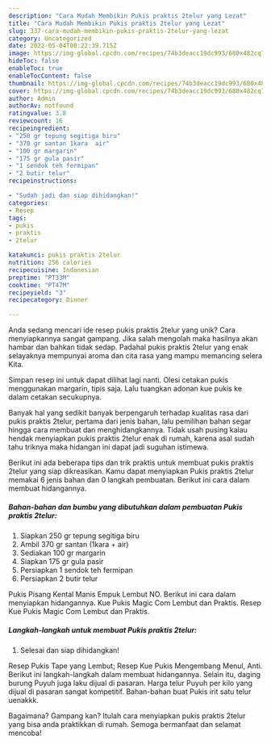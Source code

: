 ```yaml
---
description: "Cara Mudah Membikin Pukis praktis 2telur yang Lezat"
title: "Cara Mudah Membikin Pukis praktis 2telur yang Lezat"
slug: 337-cara-mudah-membikin-pukis-praktis-2telur-yang-lezat
category: Uncategorized
date: 2022-05-04T00:22:39.715Z
image: https://img-global.cpcdn.com/recipes/74b3deacc19dc993/680x482cq70/pukis-praktis-2telur-foto-resep-utama.jpg
hideToc: false
enableToc: true
enableTocContent: false
thumbnail: https://img-global.cpcdn.com/recipes/74b3deacc19dc993/680x482cq70/pukis-praktis-2telur-foto-resep-utama.jpg
cover: https://img-global.cpcdn.com/recipes/74b3deacc19dc993/680x482cq70/pukis-praktis-2telur-foto-resep-utama.jpg
author: Admin
authorAv: notfound
ratingvalue: 3.8
reviewcount: 16
recipeingredient:
- "250 gr tepung segitiga biru"
- "370 gr santan 1kara  air"
- "100 gr margarin"
- "175 gr gula pasir"
- "1 sendok teh fermipan"
- "2 butir telur"
recipeinstructions:

- "Sudah jadi dan siap dihidangkan!"
categories:
- Resep
tags:
- pukis
- praktis
- 2telur

katakunci: pukis praktis 2telur 
nutrition: 256 calories
recipecuisine: Indonesian
preptime: "PT33M"
cooktime: "PT47M"
recipeyield: "3"
recipecategory: Dinner

---
```





Anda sedang mencari ide resep pukis praktis 2telur yang unik? Cara menyiapkannya sangat gampang. Jika salah mengolah maka hasilnya akan hambar dan bahkan tidak sedap. Padahal pukis praktis 2telur yang enak selayaknya mempunyai aroma dan cita rasa yang mampu memancing selera Kita.





Simpan resep ini untuk dapat dilihat lagi nanti. Olesi cetakan pukis menggunakan margarin, tipis saja. Lalu tuangkan adonan kue pukis ke dalam cetakan secukupnya.

Banyak hal yang sedikit banyak berpengaruh terhadap kualitas rasa dari pukis praktis 2telur, pertama dari jenis bahan, lalu pemilihan bahan segar hingga cara membuat dan menghidangkannya. Tidak usah pusing kalau hendak menyiapkan pukis praktis 2telur enak di rumah, karena asal sudah tahu triknya maka hidangan ini dapat jadi suguhan istimewa.






Berikut ini ada beberapa tips dan trik praktis untuk membuat pukis praktis 2telur yang siap dikreasikan. Kamu dapat menyiapkan Pukis praktis 2telur memakai 6 jenis bahan dan 0 langkah pembuatan. Berikut ini cara dalam membuat hidangannya.

<!--inarticleads1-->

##### Bahan-bahan dan bumbu yang dibutuhkan dalam pembuatan Pukis praktis 2telur:

1. Siapkan 250 gr tepung segitiga biru
1. Ambil 370 gr santan (1kara + air)
1. Sediakan 100 gr margarin
1. Siapkan 175 gr gula pasir
1. Persiapkan 1 sendok teh fermipan
1. Persiapkan 2 butir telur


Pukis Pisang Kental Manis Empuk Lembut NO. Berikut ini cara dalam menyiapkan hidangannya. Kue Pukis Magic Com Lembut dan Praktis. Resep Kue Pukis Magic Com Lembut dan Praktis. 

<!--inarticleads2-->

##### Langkah-langkah untuk membuat Pukis praktis 2telur:


1. Selesai dan siap dihidangkan!

Resep Pukis Tape yang Lembut; Resep Kue Pukis Mengembang Menul, Anti. Berikut ini langkah-langkah dalam membuat hidangannya. Selain itu, daging burung Puyuh juga laku dijual di pasaran. Harga telur Puyuh per kilo yang dijual di pasaran sangat kompetitif. Bahan-bahan buat Pukis irit satu telur uenakkk. 

Bagaimana? Gampang kan? Itulah cara menyiapkan pukis praktis 2telur yang bisa anda praktikkan di rumah. Semoga bermanfaat dan selamat mencoba!
